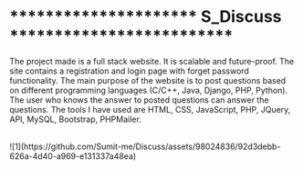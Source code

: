 # ********************* S_Discuss *************************

The project made is a full stack website. It is scalable and future-proof. The site contains a registration  and login page with forget password functionality. The main purpose of the website is to post questions based on different programming languages (C/C++, Java, Django, PHP, Python). The user who knows the answer to posted questions can answer the questions. The tools I have used are HTML, CSS, JavaScript, PHP, JQuery, API, MySQL, Bootstrap, PHPMailer.<br>



<br>
![1](https://github.com/Sumit-me/Discuss/assets/98024836/92d3debb-626a-4d40-a969-e131337a48ea)

